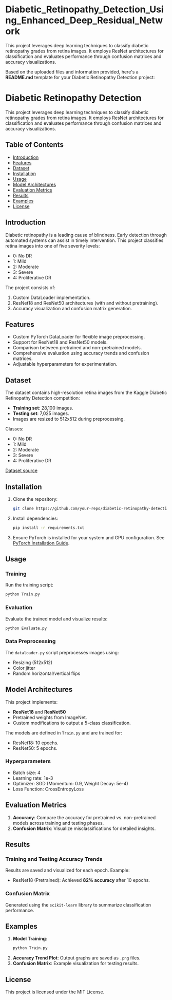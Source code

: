 # Diabetic_Retinopathy_Detection_Using_Enhanced_Deep_Residual_Network
This project leverages deep learning techniques to classify diabetic retinopathy grades from retina images. It employs ResNet architectures for classification and evaluates performance through confusion matrices and accuracy visualizations.

Based on the uploaded files and information provided, here's a **README.md** template for your Diabetic Retinopathy Detection project:

# Diabetic Retinopathy Detection

This project leverages deep learning techniques to classify diabetic retinopathy grades from retina images. It employs ResNet architectures for classification and evaluates performance through confusion matrices and accuracy visualizations.

## Table of Contents
- [Introduction](#introduction)
- [Features](#features)
- [Dataset](#dataset)
- [Installation](#installation)
- [Usage](#usage)
- [Model Architectures](#model-architectures)
- [Evaluation Metrics](#evaluation-metrics)
- [Results](#results)
- [Examples](#examples)
- [License](#license)

## Introduction
Diabetic retinopathy is a leading cause of blindness. Early detection through automated systems can assist in timely intervention. This project classifies retina images into one of five severity levels:
- 0: No DR
- 1: Mild
- 2: Moderate
- 3: Severe
- 4: Proliferative DR

The project consists of:
1. Custom DataLoader implementation.
2. ResNet18 and ResNet50 architectures (with and without pretraining).
3. Accuracy visualization and confusion matrix generation.

## Features
- Custom PyTorch DataLoader for flexible image preprocessing.
- Support for ResNet18 and ResNet50 models.
- Comparison between pretrained and non-pretrained models.
- Comprehensive evaluation using accuracy trends and confusion matrices.
- Adjustable hyperparameters for experimentation.

## Dataset
The dataset contains high-resolution retina images from the Kaggle Diabetic Retinopathy Detection competition:
- **Training set**: 28,100 images.
- **Testing set**: 7,025 images.
- Images are resized to 512x512 during preprocessing.

Classes:
- 0: No DR
- 1: Mild
- 2: Moderate
- 3: Severe
- 4: Proliferative DR

[Dataset source](https://www.kaggle.com/c/diabetic-retinopathy-detection)

## Installation
1. Clone the repository:
    ```bash
    git clone https://github.com/your-repo/diabetic-retinopathy-detection.git
    ```
2. Install dependencies:
    ```bash
    pip install -r requirements.txt
    ```
3. Ensure PyTorch is installed for your system and GPU configuration. See [PyTorch Installation Guide](https://pytorch.org/get-started/locally/).

## Usage
### Training
Run the training script:
```bash
python Train.py
```
### Evaluation
Evaluate the trained model and visualize results:
```bash
python Evaluate.py
```

### Data Preprocessing
The `dataloader.py` script preprocesses images using:
- Resizing (512x512)
- Color jitter
- Random horizontal/vertical flips

## Model Architectures
This project implements:
- **ResNet18** and **ResNet50**
- Pretrained weights from ImageNet.
- Custom modifications to output a 5-class classification.

The models are defined in `Train.py` and are trained for:
- ResNet18: 10 epochs.
- ResNet50: 5 epochs.

### Hyperparameters
- Batch size: 4
- Learning rate: 1e-3
- Optimizer: SGD (Momentum: 0.9, Weight Decay: 5e-4)
- Loss Function: CrossEntropyLoss

## Evaluation Metrics
1. **Accuracy**: Compare the accuracy for pretrained vs. non-pretrained models across training and testing phases.
2. **Confusion Matrix**: Visualize misclassifications for detailed insights.

## Results
### Training and Testing Accuracy Trends
Results are saved and visualized for each epoch. Example:
- ResNet18 (Pretrained): Achieved **82% accuracy** after 10 epochs.

### Confusion Matrix
Generated using the `scikit-learn` library to summarize classification performance.

## Examples
1. **Model Training**:
    ```python
    python Train.py
    ```
2. **Accuracy Trend Plot**: Output graphs are saved as `.png` files.
3. **Confusion Matrix**:
    Example visualization for testing results.

## License
This project is licensed under the MIT License.
```


